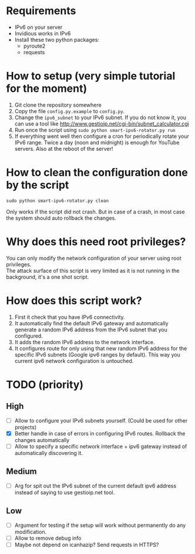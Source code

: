 # Requirements
- IPv6 on your server
- Invidious works in IPv6
- Install these two python packages:
  - pyroute2
  - requests

# How to setup (very simple tutorial for the moment)
1. Git clone the repository somewhere
2. Copy the file `config.py.example` to `config.py`.
3. Change the `ipv6_subnet` to your IPv6 subnet. If you do not know it, you can use a tool like http://www.gestioip.net/cgi-bin/subnet_calculator.cgi
4. Run once the script using `sudo python smart-ipv6-rotator.py run`
5. If everything went well then configure a cron for periodically rotate your IPv6 range.
   Twice a day (noon and midnight) is enough for YouTube servers. Also at the reboot of the server!

# How to clean the configuration done by the script
```
sudo python smart-ipv6-rotator.py clean
```

Only works if the script did not crash. But in case of a crash, in most case the system should auto rollback the changes.

# Why does this need root privileges?

You can only modify the network configuration of your server using root privileges.  
The attack surface of this script is very limited as it is not running in the background, it's a one shot script.

# How does this script work?
1. First it check that you have IPv6 connectivity.
2. It automatically find the default IPv6 gateway and automatically generate a random IPv6 address from the IPv6 subnet that you configured.
3. It adds the random IPv6 address to the network interface.
4. It configures route for only using that new random IPv6 address for the specific IPv6 subnets (Google ipv6 ranges by default).
   This way you current ipv6 network configuration is untouched.

# TODO (priority)
## High
- [ ] Allow to configure your IPv6 subnets yourself. (Could be used for other projects)
- [x] Better handle in case of errors in configuring IPv6 routes. Rollback the changes automatically
- [ ] Allow to specify a specific network interface + ipv6 gateway instead of automatically discovering it.
## Medium
- [ ] Arg for spit out the IPv6 subnet of the current default ipv6 address instead of saying to use gestioip.net tool.
## Low
- [ ] Argument for testing if the setup will work without permanently do any modification.
- [ ] Allow to remove debug info
- [ ] Maybe not depend on icanhazip? Send requests in HTTPS?